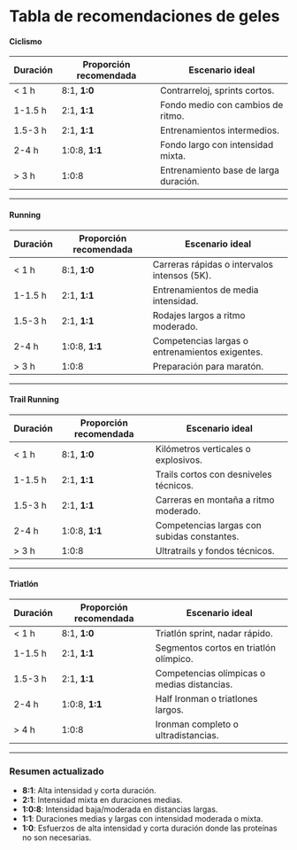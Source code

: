 
# Tabla de recomendaciones de geles

#### **Ciclismo**

| Duración       | Proporción recomendada | Escenario ideal                                 |
|----------------|-------------------------|------------------------------------------------|
| < 1 h         | 8:1, **1:0**            | Contrarreloj, sprints cortos.                  |
| 1-1.5 h       | 2:1, **1:1**            | Fondo medio con cambios de ritmo.             |
| 1.5-3 h       | 2:1, **1:1**            | Entrenamientos intermedios.                   |
| 2-4 h         | 1:0:8, **1:1**          | Fondo largo con intensidad mixta.             |
| > 3 h         | 1:0:8                   | Entrenamiento base de larga duración.         |

---

#### **Running**
| Duración       | Proporción recomendada | Escenario ideal                               |
|----------------|-------------------------|----------------------------------------------|
| < 1 h         | 8:1, **1:0**            | Carreras rápidas o intervalos intensos (5K). |
| 1-1.5 h       | 2:1, **1:1**            | Entrenamientos de media intensidad.          |
| 1.5-3 h       | 2:1, **1:1**            | Rodajes largos a ritmo moderado.             |
| 2-4 h         | 1:0:8, **1:1**          | Competencias largas o entrenamientos exigentes. |
| > 3 h         | 1:0:8                   | Preparación para maratón.                    |

---

#### **Trail Running**
| Duración       | Proporción recomendada | Escenario ideal                               |
|----------------|-------------------------|----------------------------------------------|
| < 1 h         | 8:1, **1:0**            | Kilómetros verticales o explosivos.          |
| 1-1.5 h       | 2:1, **1:1**            | Trails cortos con desniveles técnicos.       |
| 1.5-3 h       | 2:1, **1:1**            | Carreras en montaña a ritmo moderado.        |
| 2-4 h         | 1:0:8, **1:1**          | Competencias largas con subidas constantes.  |
| > 3 h         | 1:0:8                   | Ultratrails y fondos técnicos.               |

---

#### **Triatlón**
| Duración       | Proporción recomendada | Escenario ideal                               |
|----------------|-------------------------|----------------------------------------------|
| < 1 h         | 8:1, **1:0**            | Triatlón sprint, nadar rápido.               |
| 1-1.5 h       | 2:1, **1:1**            | Segmentos cortos en triatlón olímpico.       |
| 1.5-3 h       | 2:1, **1:1**            | Competencias olímpicas o medias distancias.  |
| 2-4 h         | 1:0:8, **1:1**          | Half Ironman o triatlones largos.            |
| > 4 h         | 1:0:8                   | Ironman completo o ultradistancias.          |

---

### **Resumen actualizado**
- **8:1**: Alta intensidad y corta duración.  
- **2:1**: Intensidad mixta en duraciones medias.  
- **1:0:8**: Intensidad baja/moderada en distancias largas.  
- **1:1**: Duraciones medias y largas con intensidad moderada o mixta.  
- **1:0**: Esfuerzos de alta intensidad y corta duración donde las proteínas no son necesarias.
